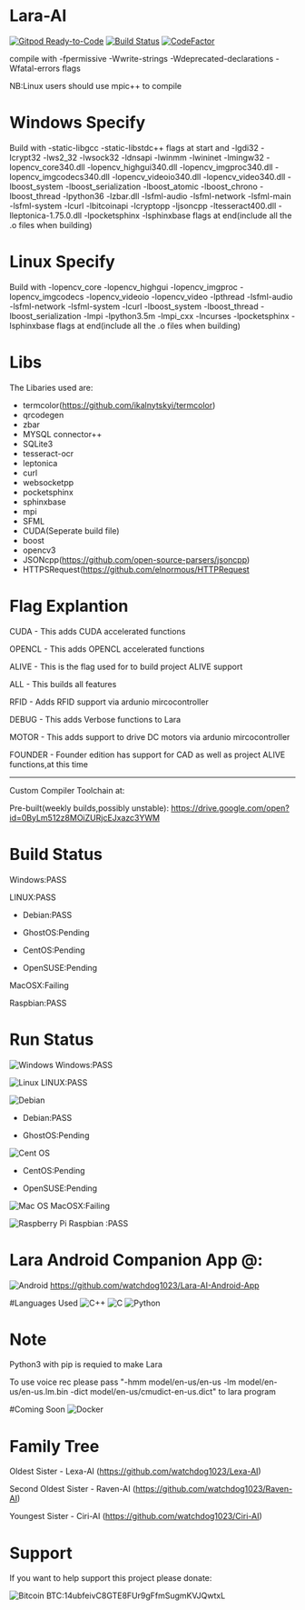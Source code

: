 # Lara-AI
[![Gitpod Ready-to-Code](https://img.shields.io/badge/Gitpod-Ready--to--Code-blue?logo=gitpod)](https://gitpod.io/#https://github.com/watchdog1023/Lara-AI) 
[![Build Status](https://app.travis-ci.com/watchdog1023/Lara-AI.svg?branch=master)](https://app.travis-ci.com/watchdog1023/Lara-AI)
[![CodeFactor](https://www.codefactor.io/repository/github/watchdog1023/lara-ai/badge/master)](https://www.codefactor.io/repository/github/watchdog1023/lara-ai/overview/master)

compile with -fpermissive -Wwrite-strings -Wdeprecated-declarations -Wfatal-errors flags 

NB:Linux users should use mpic++ to compile 

# Windows Specify 
Build with -static-libgcc -static-libstdc++ flags at start and -lgdi32 -lcrypt32 -lws2_32 -lwsock32 -ldnsapi -lwinmm -lwininet -lmingw32 -lopencv_core340.dll -lopencv_highgui340.dll -lopencv_imgproc340.dll -lopencv_imgcodecs340.dll -lopencv_videoio340.dll -lopencv_video340.dll -lboost_system -lboost_serialization -lboost_atomic -lboost_chrono -lboost_thread -lpython36 -lzbar.dll -lsfml-audio -lsfml-network -lsfml-main -lsfml-system -lcurl -lbitcoinapi -lcryptopp -ljsoncpp -ltesseract400.dll -lleptonica-1.75.0.dll -lpocketsphinx -lsphinxbase flags at end(include all the .o files when building)

# Linux Specify
Build with -lopencv_core -lopencv_highgui -lopencv_imgproc -lopencv_imgcodecs -lopencv_videoio -lopencv_video -lpthread -lsfml-audio -lsfml-network  -lsfml-system -lcurl -lboost_system -lboost_thread -lboost_serialization -lmpi -lpython3.5m -lmpi_cxx -lncurses -lpocketsphinx -lsphinxbase flags at end(include all the .o files when building)

# Libs
The Libaries used are:
  - termcolor(https://github.com/ikalnytskyi/termcolor)
  - qrcodegen
  - zbar
  - MYSQL connector++
  - SQLite3
  - tesseract-ocr
  - leptonica
  - curl
  - websocketpp
  - pocketsphinx
  - sphinxbase
  - mpi
  - SFML
  - CUDA(Seperate build file)
  - boost
  - opencv3
  - JSONcpp(https://github.com/open-source-parsers/jsoncpp)
  - HTTPSRequest(https://github.com/elnormous/HTTPRequest

# Flag Explantion
CUDA - This adds CUDA accelerated functions

OPENCL - This adds OPENCL accelerated functions

ALIVE - This is the flag used for to build project ALIVE support

ALL - This builds all features

RFID - Adds RFID support via ardunio mircocontroller

DEBUG - This adds Verbose functions to Lara

MOTOR - This adds support to drive DC motors via ardunio mircocontroller

FOUNDER - Founder edition has support for CAD as well as project ALIVE functions,at this time
___
Custom Compiler Toolchain at:


Pre-built(weekly builds,possibly unstable):
https://drive.google.com/open?id=0ByLm512z8MOiZURjcEJxazc3YWM

# Build Status
Windows:PASS

LINUX:PASS

  - Debian:PASS

  - GhostOS:Pending
  
  - CentOS:Pending
  
  - OpenSUSE:Pending

MacOSX:Failing

Raspbian:PASS

# Run Status
![Windows](https://img.shields.io/badge/Windows-0078D6?style=for-the-badge&logo=windows&logoColor=white)
Windows:PASS

![Linux](https://img.shields.io/badge/Linux-FCC624?style=for-the-badge&logo=linux&logoColor=black)
LINUX:PASS
  
  ![Debian](https://img.shields.io/badge/Debian-D70A53?style=for-the-badge&logo=debian&logoColor=white)
  - Debian:PASS
  
  - GhostOS:Pending
  
  ![Cent OS](https://img.shields.io/badge/cent%20os-002260?style=for-the-badge&logo=centos&logoColor=F0F0F0)
  - CentOS:Pending
  
  - OpenSUSE:Pending

![Mac OS](https://img.shields.io/badge/mac%20os-000000?style=for-the-badge&logo=macos&logoColor=F0F0F0)
MacOSX:Failing

![Raspberry Pi](https://img.shields.io/badge/-RaspberryPi-C51A4A?style=for-the-badge&logo=Raspberry-Pi)
Raspbian :PASS

# Lara Android Companion App @:

![Android](https://img.shields.io/badge/Android-3DDC84?style=for-the-badge&logo=android&logoColor=white)
https://github.com/watchdog1023/Lara-AI-Android-App

#Languages Used
![C++](https://img.shields.io/badge/c++-%2300599C.svg?style=for-the-badge&logo=c%2B%2B&logoColor=white)
![C](https://img.shields.io/badge/c-%2300599C.svg?style=for-the-badge&logo=c&logoColor=white)
![Python](https://img.shields.io/badge/python-3670A0?style=for-the-badge&logo=python&logoColor=ffdd54)

# Note
Python3 with pip is requied to make Lara

To use voice rec please pass "-hmm model/en-us/en-us -lm model/en-us/en-us.lm.bin -dict model/en-us/cmudict-en-us.dict" to lara program

#Coming Soon
![Docker](https://img.shields.io/badge/docker-%230db7ed.svg?style=for-the-badge&logo=docker&logoColor=white)

# Family Tree
Oldest Sister - Lexa-AI (https://github.com/watchdog1023/Lexa-AI)

Second Oldest Sister - Raven-AI (https://github.com/watchdog1023/Raven-AI)

Youngest Sister - Ciri-AI (https://github.com/watchdog1023/Ciri-AI)

# Support
If you want to help support this project please donate:

![Bitcoin](https://img.shields.io/badge/Bitcoin-000?style=for-the-badge&logo=bitcoin&logoColor=white)
BTC:14ubfeivC8GTE8FUr9gFfmSugmKVJQwtxL

